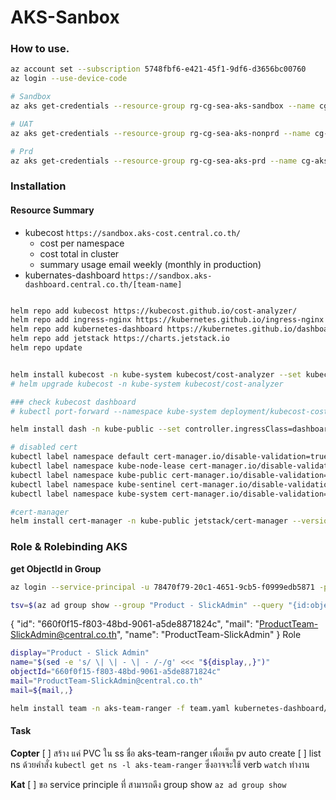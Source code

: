 # AKS-Sanbox

### How to use.
```bash
az account set --subscription 5748fbf6-e421-45f1-9df6-d3656bc00760
az login --use-device-code

# Sandbox
az aks get-credentials --resource-group rg-cg-sea-aks-sandbox --name cg-aks-sandbox

# UAT
az aks get-credentials --resource-group rg-cg-sea-aks-nonprd --name cg-aks-nonprd

# Prd
az aks get-credentials --resource-group rg-cg-sea-aks-prd --name cg-aks-prd

```

### Installation

#### Resource Summary
- kubecost `https://sandbox.aks-cost.central.co.th/`
  - cost per namespace
  - cost total in cluster
  - summary usage email weekly (monthly in production)
- kubernates-dashboard `https://sandbox.aks-dashboard.central.co.th/[team-name]`


```bash

helm repo add kubecost https://kubecost.github.io/cost-analyzer/
helm repo add ingress-nginx https://kubernetes.github.io/ingress-nginx
helm repo add kubernetes-dashboard https://kubernetes.github.io/dashboard/
helm repo add jetstack https://charts.jetstack.io
helm repo update  


helm install kubecost -n kube-system kubecost/cost-analyzer --set kubecostToken="aW5mby5kdmdhbWVyQGdtYWlsLmNvbQ==xm343yadf98"
# helm upgrade kubecost -n kube-system kubecost/cost-analyzer

### check kubecost dashboard 
# kubectl port-forward --namespace kube-system deployment/kubecost-cost-analyzer 9090

helm install dash -n kube-public --set controller.ingressClass=dashboard ingress-nginx/ingress-nginx

# disabled cert
kubectl label namespace default cert-manager.io/disable-validation=true
kubectl label namespace kube-node-lease cert-manager.io/disable-validation=true
kubectl label namespace kube-public cert-manager.io/disable-validation=true
kubectl label namespace kube-sentinel cert-manager.io/disable-validation=true
kubectl label namespace kube-system cert-manager.io/disable-validation=true

#cert-manager
helm install cert-manager -n kube-public jetstack/cert-manager --version v0.13.0
```

### Role & Rolebinding AKS

**get ObjectId in Group**
```bash
az login --service-principal -u 78470f79-20c1-4651-9cb5-f0999edb5871 -p tq6r8W-FaZ6_j.TaF-aOWLq4u_O03t~Cq0 -t 817e531d-191b-4cf5-8812-f0061d89b53d

tsv=$(az ad group show --group "Product - SlickAdmin" --query "{id:objectId,name:mailNickname,mail:mail}" -o tsv)
```
{
  "id": "660f0f15-f803-48bd-9061-a5de8871824c",
  "mail": "ProductTeam-SlickAdmin@central.co.th",
  "name": "ProductTeam-SlickAdmin"
}
Role 
```bash
display="Product - Slick Admin"
name="$(sed -e 's/ \| \| - \| - /-/g' <<< "${display,,}")"
objectId="660f0f15-f803-48bd-9061-a5de8871824c"
mail="ProductTeam-SlickAdmin@central.co.th"
mail=${mail,,}

helm install team -n aks-team-ranger -f team.yaml kubernetes-dashboard/kubernetes-dashboard
```


#### Task

**Copter**
[ ] สร้าง แค่ PVC ใน ss ชื่อ aks-team-ranger เพื่อเช็ค pv auto create
[ ] list ns ด้วยคำสั่ง `kubectl get ns -l aks-team-ranger` ซึ่งอาจจะใช้ verb `watch` ทำงาน

**Kat**
[ ] ขอ service principle ที่ สามารถดึง group show `az ad group show`
